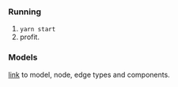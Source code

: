 ### Running
1. `yarn start`
2. profit.

### Models
[link](https://github.com/patternfly/react-topology/blob/main/packages/module/src/types.ts) to model, node, edge types and components.
